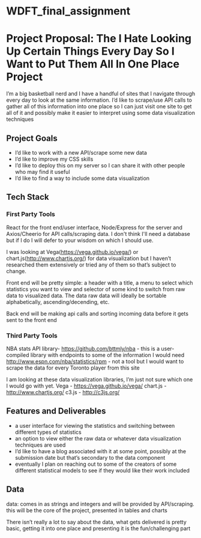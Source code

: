 # WDFT_final_assignment
# Project Proposal: The I Hate Looking Up Certain Things Every Day So I Want to Put Them All In One Place Project

I’m a big basketball nerd and I have a handful of sites that I navigate through every day to look at the same information. I’d like to scrape/use API calls to gather all of this information into one place so I can just visit one site to get all of it and possibly make it easier to interpret using some data visualization techniques

## Project Goals

- I’d like to work with a new API/scrape some new data
- I’d like to improve my CSS skills
- I’d like to deploy this on my server so I can share it with other people who may find it useful
- I’d like to find a way to include some data visualization

## Tech Stack

### First Party Tools
React for the front end/user interface, Node/Express for the server and Axios/Cheerio for API calls/scraping data. I don't think I'll need a database but if I do I will defer to your wisdom on which I should use.

I was looking at Vega(https://vega.github.io/vega/) or chart.js(http://www.chartjs.org/) for data visualization but I haven’t researched them extensively or tried any of them so that’s subject to change.

Front end will be pretty simple: a header with a title, a menu to select which statistics you want to view and selector of some kind to switch from raw data to visualized data. The data raw data will ideally be sortable alphabetically, ascending/decending, etc.

Back end will be making api calls and sorting incoming data before it gets sent to the front end

### Third Party Tools

NBA stats API library- https://github.com/bttmly/nba - this is a user-compiled library with endpoints to some of the information I would need
http://www.espn.com/nba/statistics/rpm - not a tool but I would want to scrape the data for every Toronto player from this site

I am looking at these data visualization libraries, I’m just not sure which one I would go with yet.
Vega - https://vega.github.io/vega/
chart.js - http://www.chartjs.org/
c3.js - http://c3js.org/ 

## Features and Deliverables


- a user interface for viewing the statistics and switching between different types of statistics
- an option to view either the raw data or whatever data visualization techniques are used
- I’d like to have a blog associated with it at some point, possibly at the submission date but that’s secondary to the data component
- eventually I plan on reaching out to some of the creators of some different statistical models to see if they would like their work included

## Data

data: comes in as strings and integers and will be provided by API/scraping. this will be the core of the project, presented in tables and charts

There isn’t really a lot to say about the data, what gets delivered is pretty basic, getting it into one place and presenting it is the fun/challenging part